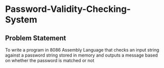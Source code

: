 # Password-Validity-Checking-System

## Problem Statement
To write a program in 8086 Assembly Language that checks an input string against a password string stored in memory and outputs a message based on whether the password is matched or not
